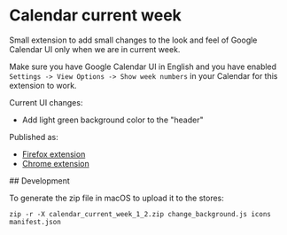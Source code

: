 # Calendar current week

Small extension to add small changes to the look and feel of Google Calendar UI only when we are in current week.

Make sure you have Google Calendar UI in English and you have enabled `Settings -> View Options -> Show week numbers` in your Calendar for this extension to work.

Current UI changes:

* Add light green background color to the "header"

Published as:
 * [Firefox extension](https://addons.mozilla.org/es/firefox/addon/calendar-current-week/)
 * [Chrome extension](https://chromewebstore.google.com/detail/calendar-current-week/aoccpmfeidofhlglpaogdgdggmldpgmh)

## Development

To generate the zip file in macOS to upload it to the stores:

```
zip -r -X calendar_current_week_1_2.zip change_background.js icons manifest.json
```
